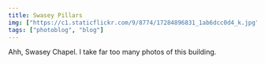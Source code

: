 ```yaml
---
title: Swasey Pillars
img: ["https://c1.staticflickr.com/9/8774/17284896831_1ab6dcc0d4_k.jpg"]
tags: ["photoblog", "blog"]
---
```


Ahh, Swasey Chapel. I take far too many photos of this building.
